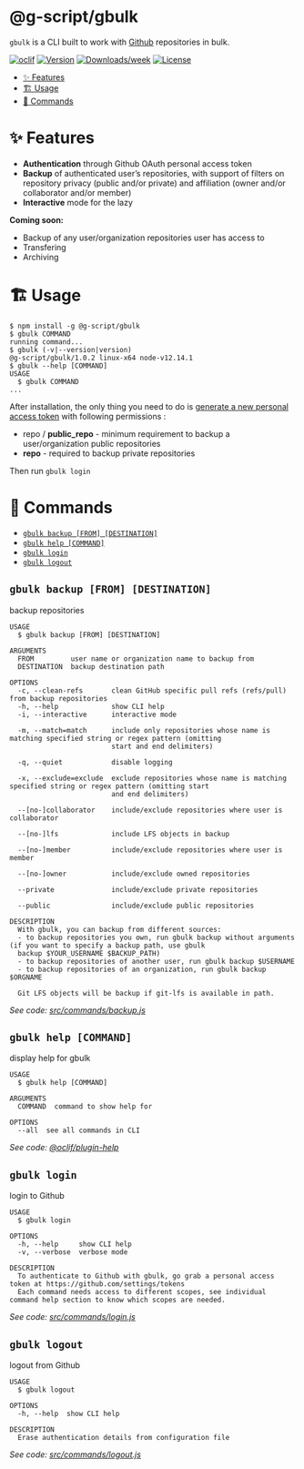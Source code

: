 @g-script/gbulk
===============

`gbulk` is a CLI built to work with [Github](https://www.github.com) repositories in bulk.

[![oclif](https://img.shields.io/badge/cli-oclif-brightgreen.svg)](https://oclif.io)
[![Version](https://img.shields.io/npm/v/@g-script/gbulk.svg)](https://npmjs.org/package/@g-script/gbulk)
[![Downloads/week](https://img.shields.io/npm/dw/@g-script/gbulk.svg)](https://npmjs.org/package/@g-script/gbulk)
[![License](https://img.shields.io/npm/l/@g-script/gbulk.svg)](https://github.com/g-script/gbulk/blob/master/package.json)

<!-- toc -->
* [✨ Features](#-features)
* [🏗 Usage](#-usage)
* [🔨 Commands](#-commands)
<!-- tocstop -->

# ✨ Features

* **Authentication** through Github OAuth personal access token
* **Backup** of authenticated user’s repositories, with support of filters on repository privacy (public and/or private) and affiliation (owner and/or collaborator and/or member)
* **Interactive** mode for the lazy

**Coming soon:**

* Backup of any user/organization repositories user has access to
* Transfering
* Archiving

# 🏗 Usage

<!-- usage -->
```sh-session
$ npm install -g @g-script/gbulk
$ gbulk COMMAND
running command...
$ gbulk (-v|--version|version)
@g-script/gbulk/1.0.2 linux-x64 node-v12.14.1
$ gbulk --help [COMMAND]
USAGE
  $ gbulk COMMAND
...
```
<!-- usagestop -->

After installation, the only thing you need to do is [generate a new personal access token](https://github.com/settings/tokens/new) with following permissions :
* repo / **public_repo** - minimum requirement to backup a user/organization public repositories
* **repo** - required to backup private repositories

Then run `gbulk login`

# 🔨 Commands

<!-- commands -->
* [`gbulk backup [FROM] [DESTINATION]`](#gbulk-backup-from-destination)
* [`gbulk help [COMMAND]`](#gbulk-help-command)
* [`gbulk login`](#gbulk-login)
* [`gbulk logout`](#gbulk-logout)

## `gbulk backup [FROM] [DESTINATION]`

backup repositories

```
USAGE
  $ gbulk backup [FROM] [DESTINATION]

ARGUMENTS
  FROM         user name or organization name to backup from
  DESTINATION  backup destination path

OPTIONS
  -c, --clean-refs       clean GitHub specific pull refs (refs/pull) from backup repositories
  -h, --help             show CLI help
  -i, --interactive      interactive mode

  -m, --match=match      include only repositories whose name is matching specified string or regex pattern (omitting
                         start and end delimiters)

  -q, --quiet            disable logging

  -x, --exclude=exclude  exclude repositories whose name is matching specified string or regex pattern (omitting start
                         and end delimiters)

  --[no-]collaborator    include/exclude repositories where user is collaborator

  --[no-]lfs             include LFS objects in backup

  --[no-]member          include/exclude repositories where user is member

  --[no-]owner           include/exclude owned repositories

  --private              include/exclude private repositories

  --public               include/exclude public repositories

DESCRIPTION
  With gbulk, you can backup from different sources:
  - to backup repositories you own, run gbulk backup without arguments (if you want to specify a backup path, use gbulk 
  backup $YOUR_USERNAME $BACKUP_PATH)
  - to backup repositories of another user, run gbulk backup $USERNAME
  - to backup repositories of an organization, run gbulk backup $ORGNAME

  Git LFS objects will be backup if git-lfs is available in path.
```

_See code: [src/commands/backup.js](https://github.com/g-script/gbulk/blob/v1.0.2/src/commands/backup.js)_

## `gbulk help [COMMAND]`

display help for gbulk

```
USAGE
  $ gbulk help [COMMAND]

ARGUMENTS
  COMMAND  command to show help for

OPTIONS
  --all  see all commands in CLI
```

_See code: [@oclif/plugin-help](https://github.com/oclif/plugin-help/blob/v2.2.3/src/commands/help.ts)_

## `gbulk login`

login to Github

```
USAGE
  $ gbulk login

OPTIONS
  -h, --help     show CLI help
  -v, --verbose  verbose mode

DESCRIPTION
  To authenticate to Github with gbulk, go grab a personal access token at https://github.com/settings/tokens
  Each command needs access to different scopes, see individual command help section to know which scopes are needed.
```

_See code: [src/commands/login.js](https://github.com/g-script/gbulk/blob/v1.0.2/src/commands/login.js)_

## `gbulk logout`

logout from Github

```
USAGE
  $ gbulk logout

OPTIONS
  -h, --help  show CLI help

DESCRIPTION
  Erase authentication details from configuration file
```

_See code: [src/commands/logout.js](https://github.com/g-script/gbulk/blob/v1.0.2/src/commands/logout.js)_
<!-- commandsstop -->
